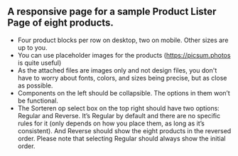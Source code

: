 ## A responsive page for a sample Product Lister Page of eight products.

- Four product blocks per row on desktop, two on mobile. Other sizes are up to you.
- You can use placeholder images for the products (https://picsum.photos is quite useful)
- As the attached files are images only and not design files, you don't have to worry about fonts, colors, and sizes being precise, but as close as possible.
- Components on the left should be collapsible. The options in them won’t be functional.
- The Sorteren op select box on the top right should have two options: Regular and Reverse.
  It’s Regular by default and there are no specific rules for it (only depends on how you place them, as long as it’s consistent). And Reverse should show the eight products in the reversed order. Please note that selecting Regular should always show the initial order.
